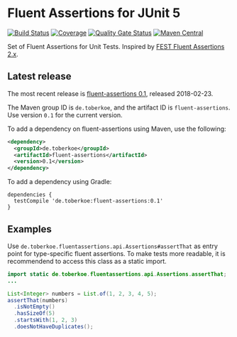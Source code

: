 # Fluent Assertions for JUnit 5

[![Build Status](https://secure.travis-ci.org/toberkoe/fluent-assertions.png)](http://travis-ci.org/toberkoe/fluent-assertions) 
[![Coverage](https://sonarcloud.io/api/project_badges/measure?project=de.toberkoe%3Afluent-assertions&metric=coverage)](https://sonarcloud.io/dashboard?id=de.toberkoe%3Afluent-assertions) 
[![Quality Gate Status](https://sonarcloud.io/api/project_badges/measure?project=de.toberkoe%3Afluent-assertions&metric=alert_status)](https://sonarcloud.io/dashboard?id=de.toberkoe%3Afluent-assertions)
[![Maven Central](https://maven-badges.herokuapp.com/maven-central/de.toberkoe/fluent-assertions/badge.svg)](https://maven-badges.herokuapp.com/maven-central/de.toberkoe/fluent-assertions)

Set of Fluent Assertions for Unit Tests. 
Inspired by [FEST Fluent Assertions 2.x](https://github.com/alexruiz/fest-assert-2.x).

## Latest release

The most recent release is [fluent-assertions 0.1][current release], released 2018-02-23.

The Maven group ID is `de.toberkoe`, and the artifact ID is `fluent-assertions`. Use
version `0.1` for the current version.

To add a dependency on fluent-assertions using Maven, use the following:

```xml
<dependency>
  <groupId>de.toberkoe</groupId>
  <artifactId>fluent-assertions</artifactId>
  <version>0.1</version>
</dependency>
```

To add a dependency using Gradle:

```
dependencies {
  testCompile 'de.toberkoe:fluent-assertions:0.1'
}
```

## Examples
Use ```de.toberkoe.fluentassertions.api.Assertions#assertThat``` as entry point for type-specific fluent assertions.
To make tests more readable, it is recommendend to access this class as a static import.

```java
import static de.toberkoe.fluentassertions.api.Assertions.assertThat;
...

List<Integer> numbers = List.of(1, 2, 3, 4, 5);
assertThat(numbers)
  .isNotEmpty()
  .hasSizeOf(5)
  .startsWith(1, 2, 3)
  .doesNotHaveDuplicates();
```

[current release]: https://github.com/toberkoe/fluent-assertions/releases/tag/0.1
